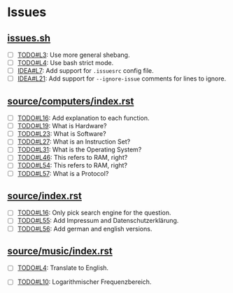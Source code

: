 # Issues

## [issues.sh](issues.sh)

- [ ] [TODO#L3](issues.sh#L3): Use more general shebang.
- [ ] [TODO#L4](issues.sh#L4): Use bash strict mode.
- [ ] [IDEA#L7](issues.sh#L7): Add support for `.issuesrc` config file.
- [ ] [IDEA#L21](issues.sh#L21): Add support for `--ignore-issue` comments for lines to ignore.

## [source/computers/index.rst](source/computers/index.rst)

- [ ] [TODO#L16](source/computers/index.rst#L16): Add explanation to each function.
- [ ] [TODO#L19](source/computers/index.rst#L19): What is Hardware?
- [ ] [TODO#L23](source/computers/index.rst#L23): What is Software?
- [ ] [TODO#L27](source/computers/index.rst#L27): What is an Instruction Set?
- [ ] [TODO#L31](source/computers/index.rst#L31): What is the Operating System?
- [ ] [TODO#L46](source/computers/index.rst#L46): This refers to RAM, right?
- [ ] [TODO#L54](source/computers/index.rst#L54): This refers to RAM, right?
- [ ] [TODO#L57](source/computers/index.rst#L57): What is a Protocol?

## [source/index.rst](source/index.rst)

- [ ] [TODO#L16](source/index.rst#L16): Only pick search engine for the question.
- [ ] [TODO#L55](source/index.rst#L55): Add Impressum and Datenschutzerklärung.
- [ ] [TODO#L56](source/index.rst#L56): Add german and english versions.

## [source/music/index.rst](source/music/index.rst)

- [ ] [TODO#L4](source/music/index.rst#L4): Translate to English.
- [ ] [TODO#L10](source/music/index.rst#L10): Logarithmischer Frequenzbereich.

